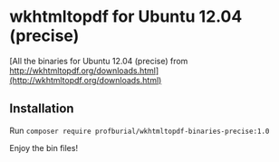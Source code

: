 # wkhtmltopdf for Ubuntu 12.04 (precise)

[All the binaries for Ubuntu 12.04 (precise) from http://wkhtmltopdf.org/downloads.html](http://wkhtmltopdf.org/downloads.html)

## Installation

Run `composer require profburial/wkhtmltopdf-binaries-precise:1.0`

Enjoy the bin files!